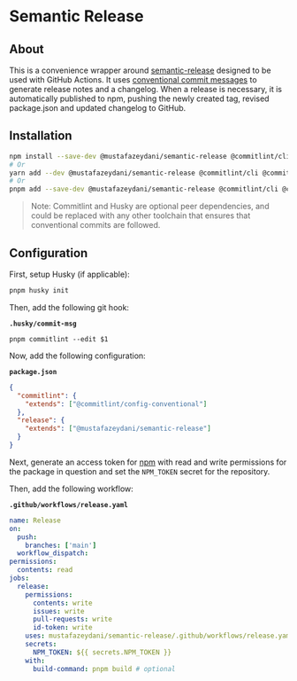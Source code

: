 # Semantic Release

## About

This is a convenience wrapper around [semantic-release](https://github.com/semantic-release/semantic-release) designed to be used with GitHub Actions. It uses [conventional commit messages](https://www.conventionalcommits.org/en/v1.0.0/) to generate release notes and a changelog. When a release is necessary, it is automatically published to npm, pushing the newly created tag, revised package.json and updated changelog to GitHub.

## Installation

```sh
npm install --save-dev @mustafazeydani/semantic-release @commitlint/cli @commitlint/config-conventional husky
# Or
yarn add --dev @mustafazeydani/semantic-release @commitlint/cli @commitlint/config-conventional husky
# Or
pnpm add --save-dev @mustafazeydani/semantic-release @commitlint/cli @commitlint/config-conventional husky
```

> Note: Commitlint and Husky are optional peer dependencies, and could be replaced with any other toolchain that ensures that conventional commits are followed.

## Configuration

First, setup Husky (if applicable):

```sh
pnpm husky init
```

Then, add the following git hook:

**`.husky/commit-msg`**

```
pnpm commitlint --edit $1
```

Now, add the following configuration:

**`package.json`**

```json
{
  "commitlint": {
    "extends": ["@commitlint/config-conventional"]
  },
  "release": {
    "extends": ["@mustafazeydani/semantic-release"]
  }
}
```

Next, generate an access token for [npm](https://www.npmjs.com/) with read and write permissions for the package in question and set the `NPM_TOKEN` secret for the repository.

Then, add the following workflow:

**`.github/workflows/release.yaml`**

```yaml
name: Release
on:
  push:
    branches: ['main']
  workflow_dispatch:
permissions:
  contents: read
jobs:
  release:
    permissions:
      contents: write
      issues: write
      pull-requests: write
      id-token: write
    uses: mustafazeydani/semantic-release/.github/workflows/release.yaml@main
    secrets:
      NPM_TOKEN: ${{ secrets.NPM_TOKEN }}
    with:
      build-command: pnpm build # optional
```
